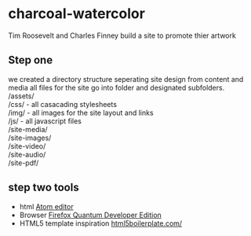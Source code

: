 # charcoal-watercolor
Tim Roosevelt and Charles Finney build a site to promote thier artwork 
## Step one 
we created a directory structure seperating site design from content and media
all files for the site go into folder and designated subfolders.  
/assets/  
      /css/ - all casacading stylesheets  
      /img/ - all images for the site layout and links  
      /js/ - all javascript files  
/site-media/  
      /site-images/  
      /site-video/  
      /site-audio/  
      /site-pdf/  
        
        
## step two tools
* html [Atom editor](https://atom.io/)
* Browser [Firefox Quantum Developer Edition](https://www.mozilla.org/en-US/firefox/developer/)
* HTML5 template inspiration [html5boilerplate.com/](https://html5boilerplate.com/)

